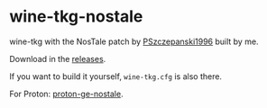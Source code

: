 # wine-tkg-nostale
wine-tkg with the NosTale patch by [PSzczepanski1996](https://github.com/PSzczepanski1996/proton-ge-nostale/commit/a4078f03775d0a2cc45c7fe048893ab33fc6acfc) built by me.

Download in the [releases](https://github.com/begin-theadventure/wine-tkg-nostale/releases).

If you want to build it yourself, `wine-tkg.cfg` is also there.

For Proton: [proton-ge-nostale](https://github.com/PSzczepanski1996/proton-ge-nostale/releases).
